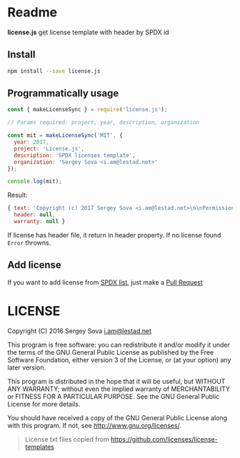 # Readme

**license.js** get license template with header by SPDX id

## Install

```bash
npm install --save license.js
```

## Programmatically usage


```js
const { makeLicenseSync } = require('license.js');

// Params required: project, year, description, organization

const mit = makeLicenseSync('MIT', {
  year: 2017,
  project: 'License.js',
  description: 'SPDX licenses template',
  organization: 'Sergey Sova <i.am@lestad.net>'
});

console.log(mit);
```

Result:

```js
{ text: 'Copyright (c) 2017 Sergey Sova <i.am@lestad.net>\n\nPermission is hereby granted, free of charge, to any person obtaining a copy\nof this software and associated documentation files (the "Software"), to deal\nin the Software without restriction, including without limitation the rights\nto use, copy, modify, merge, publish, distribute, sublicense, and/or sell\ncopies of the Software, and to permit persons to whom the Software is\nfurnished to do so, subject to the following conditions:\n\nThe above copyright notice and this permission notice shall be included in all\ncopies or substantial portions of the Software.\n\nTHE SOFTWARE IS PROVIDED "AS IS", WITHOUT WARRANTY OF ANY KIND,\nEXPRESS OR IMPLIED, INCLUDING BUT NOT LIMITED TO THE WARRANTIES OF\nMERCHANTABILITY, FITNESS FOR A PARTICULAR PURPOSE AND NONINFRINGEMENT.\nIN NO EVENT SHALL THE AUTHORS OR COPYRIGHT HOLDERS BE LIABLE FOR ANY CLAIM,\nDAMAGES OR OTHER LIABILITY, WHETHER IN AN ACTION OF CONTRACT, TORT OR\nOTHERWISE, ARISING FROM, OUT OF OR IN CONNECTION WITH THE SOFTWARE OR THE USE\nOR OTHER DEALINGS IN THE SOFTWARE.\n',
  header: null,
  warranty: null }
```

If license has header file, it return in header property.
If no license found `Error` throwns.


## Add license

If you want to add license from [SPDX list](http://spdx.org/licenses/), just make a [Pull Request](https://github.com/LestaD/license.js)

# LICENSE

Copyright (C) 2016  Sergey Sova <i.am@lestad.net>

This program is free software: you can redistribute it and/or modify
it under the terms of the GNU General Public License as published by
the Free Software Foundation, either version 3 of the License, or
(at your option) any later version.

This program is distributed in the hope that it will be useful,
but WITHOUT ANY WARRANTY; without even the implied warranty of
MERCHANTABILITY or FITNESS FOR A PARTICULAR PURPOSE.  See the
GNU General Public License for more details.

You should have received a copy of the GNU General Public License
along with this program.  If not, see <http://www.gnu.org/licenses/>.

> License txt files copied from https://github.com/licenses/license-templates
